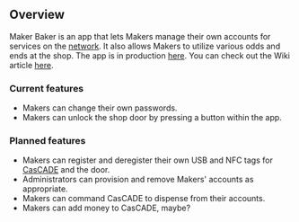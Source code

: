 Overview
--------

Maker Baker is an app that lets Makers manage their own accounts for
services on the [network][]. It also allows Makers to utilize various
odds and ends at the shop. The app is in production [here][]. You can
check out the Wiki article [here][1].

### Current features

-   Makers can change their own passwords.
-   Makers can unlock the shop door by pressing a button within the app.

### Planned features

-   Makers can register and deregister their own USB and NFC tags for
    [CasCADE][] and the door.
-   Administrators can provision and remove Makers' accounts as
    appropriate.
-   Makers can command CasCADE to dispense from their accounts.
-   Makers can add money to CasCADE, maybe?

  [network]: https://256.makerslocal.org/wiki/Network
  [here]: https://256.makerslocal.org/account/
  [1]: https://256.makerslocal.org/wiki/Network/Services/Maker_Baker
  [CasCADE]: https://256.makerslocal.org/wiki/CasCADE
